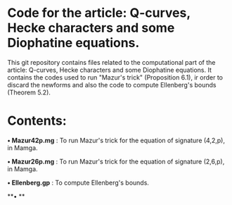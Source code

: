 # Code for the article: Q-curves, Hecke characters and some Diophatine equations.

This git repository contains files related to the computational part of the article: Q-curves, Hecke characters and some Diophatine equations. It contains the codes used to run "Mazur's trick" (Proposition 6.1), ir order to discard the newforms and also the code to compute Ellenberg's bounds (Theorem 5.2).


# Contents:

**• Mazur42p.mg** : To run Mazur's trick for the equation of signature (4,2,p), in Mamga.

**• Mazur26p.mg** : To run Mazur's trick for the equation of signature (2,6,p), in Mamga.

**• Ellenberg.gp** : To compute Ellenberg's bounds.

**• **



